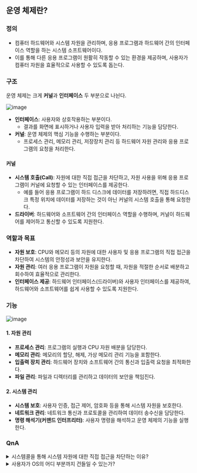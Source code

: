 ## 운영 체제란?

### 정의

-   컴퓨터 하드웨어와 시스템 자원을 관리하며, 응용 프로그램과 하드웨어 간의 인터페이스 역할을 하는 시스템 소프트웨어이다.
-   이를 통해 다른 응용 프로그램이 원활히 작동할 수 있는 환경을 제공하며, 사용자가 컴퓨터 자원을 효율적으로 사용할 수 있도록 돕는다.

### 구조

운영 체제는 크게 **커널**과 **인터페이스** 두 부분으로 나뉜다.

![image](https://github.com/user-attachments/assets/c749289e-b514-4958-9e65-e77c9296bc62)

-   **인터페이스**: 사용자와 상호작용하는 부분이다.
    -   결과를 화면에 표시하거나 사용자 입력을 받아 처리하는 기능을 담당한다.
-   **커널**: 운영 체제의 핵심 기능을 수행하는 부분이다.
    -   프로세스 관리, 메모리 관리, 저장장치 관리 등 하드웨어 자원 관리와 응용 프로그램의 요청을 처리한다.

#### 커널

-   **시스템 호출(Call)**: 자원에 대한 직접 접근을 차단하고, 자원 사용을 위해 응용 프로그램이 커널에 요청할 수 있는 인터페이스를 제공한다.
    -   예를 들어 응용 프로그램이 하드 디스크에 데이터를 저장하려면, 직접 하드디스크 특정 위치에 데이터를 저장하는 것이 아닌 커널의 시스템 호출을 통해 요청한다.
-   **드라이버**: 하드웨어와 소프트웨어 간의 인터페이스 역할을 수행하며, 커널이 하드웨어를 제어하고 통신할 수 있도록 지원한다.

### 역할과 목표

-   **자원 보호**: CPU와 메모리 등의 자원에 대한 사용자 및 응용 프로그램의 직접 접근을 차단하여 시스템의 안정성과 보안을 유지한다.
-   **자원 관리**: 여러 응용 프로그램이 자원을 요청할 때, 자원을 적절한 순서로 배분하고 회수하여 효율적으로 관리한다.
-   **인터페이스 제공**: 하드웨어 인터페이스(드라이버)와 사용자 인터페이스를 제공하여, 하드웨어와 소프트웨어를 쉽게 사용할 수 있도록 지원한다.

### 기능

![image](https://github.com/user-attachments/assets/040b9705-5b6a-4fdb-9a7d-c710527b54ad)

#### 1\. **자원 관리**

-   **프로세스 관리**: 프로그램의 실행과 CPU 자원 배분을 담당한다.
-   **메모리 관리**: 메모리의 할당, 해제, 가상 메모리 관리 기능을 포함한다.
-   **입출력 장치 관리**: 하드웨어 장치와 소프트웨어 간의 통신과 입출력 요청을 최적화한다.
-   **파일 관리**: 파일과 디렉터리를 관리하고 데이터의 보안을 책임진다.

#### 2\. **시스템 관리**

-   **시스템 보호**: 사용자 인증, 접근 제어, 암호화 등을 통해 시스템 자원을 보호한다.
-   **네트워크 관리**: 네트워크 통신과 프로토콜을 관리하여 데이터 송수신을 담당한다.
-   **명령 해석기(커맨드 인터프리터)**: 사용자 명령을 해석하고 운영 체제의 기능을 실행한다.


### QnA

<details>
    <summary>시스템콜을 통해 시스템 자원에 대한 직접 접근을 차단하는 이유?</summary>
    <ul>
        <li>시스템콜을 통해 시스템 자원에 대한 직접 접근을 차단하는 이유는 마치 도서관에서 책을 빌릴 때, 사서가 책을 찾아주는 것과 같습니다.</li>
        <li>사서(시스템콜)가 책(시스템 자원)을 안전하게 관리하고 필요한 사람에게만 빌려주기 때문에, 사람들이 직접 책을 찾다가 잃어버리거나 망가뜨릴 걱정이 없습니다. </li>
        <li>그래서 컴퓨터에서도 시스템콜을 통해서만 자원에 접근할 수 있도록 하여, 중요한 자원을 안전하게 보호하는 것입니다.</li>
    </ul>
</details>

<details>
    <summary>사용자가 OS의 어디 부분까지 건들일 수 있는가?</summary>
    <ul>
        <li>사용자는 시스템 자원에 직접 접근할 수 없고, 시스템콜이 허용하는 부분에만 접근할 수 있습니다.</li>
    </ul>
</details>
